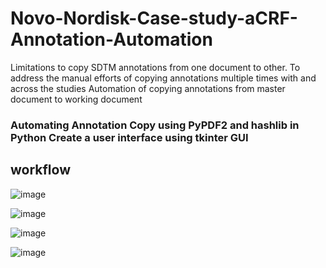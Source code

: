 # Novo-Nordisk-Case-study-aCRF-Annotation-Automation
Limitations to copy SDTM annotations from one document to other. To address the manual efforts of copying annotations multiple times with and across the studies
Automation of copying annotations from master document to working document

### Automating Annotation Copy using PyPDF2 and hashlib in Python Create a user interface using tkinter  GUI


## workflow
![image](https://github.com/sivaprathish/Novo-Nordisk-Case-study-aCRF-Annotation-Automation/assets/108066641/62cff7b5-ade1-4527-a55d-1937fa912d9c)

![image](https://github.com/sivaprathish/Novo-Nordisk-Case-study-aCRF-Annotation-Automation/assets/108066641/7f0c9697-8c68-4422-a8fb-4c0708609e83)

![image](https://github.com/sivaprathish/Novo-Nordisk-Case-study-aCRF-Annotation-Automation/assets/108066641/ff274620-7fdd-4851-937b-8511081c0b22)

![image](https://github.com/sivaprathish/Novo-Nordisk-Case-study-aCRF-Annotation-Automation/assets/108066641/af46be59-0472-41a2-bbd2-21884457a222)







